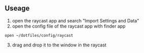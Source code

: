 ## Useage
1. open the raycast app and search "Import Settings and Data"
1. open the config file of the raycast app with finder app
```
open ~/dotfiles/config/raycast
```
3. drag and drop it to the window in the raycast
